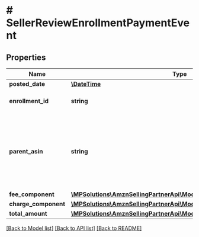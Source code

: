 # # SellerReviewEnrollmentPaymentEvent

## Properties

Name | Type | Description | Notes
------------ | ------------- | ------------- | -------------
**posted_date** | [**\DateTime**](\DateTime.md) |  | [optional]
**enrollment_id** | **string** | An enrollment identifier. | [optional]
**parent_asin** | **string** | The Amazon Standard Identification Number (ASIN) of the item that was enrolled in the Early Reviewer Program. | [optional]
**fee_component** | [**\MPSolutions\AmznSellingPartnerApi\Models\Finances\FeeComponent**](FeeComponent.md) |  | [optional]
**charge_component** | [**\MPSolutions\AmznSellingPartnerApi\Models\Finances\ChargeComponent**](ChargeComponent.md) |  | [optional]
**total_amount** | [**\MPSolutions\AmznSellingPartnerApi\Models\Finances\Currency**](Currency.md) |  | [optional]

[[Back to Model list]](../../README.md#models) [[Back to API list]](../../README.md#endpoints) [[Back to README]](../../README.md)
